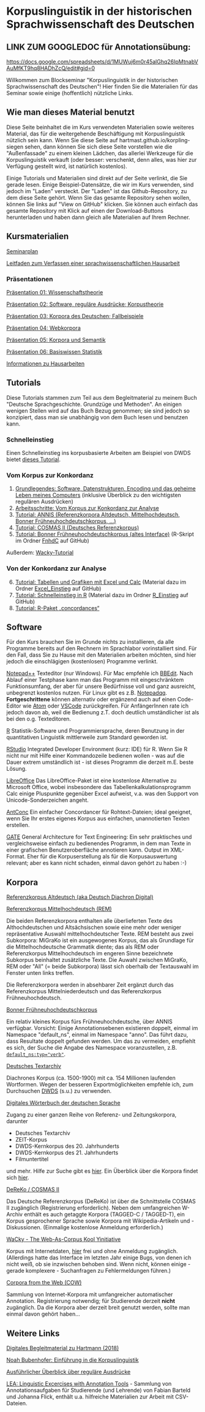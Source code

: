 # Korpuslinguistik in der historischen Sprachwissenschaft des Deutschen


## LINK ZUM GOOGLEDOC für Annotationsübung:
https://docs.google.com/spreadsheets/d/1MUWuj6m0r45alGhq26IpMtnabVAuMfKT9hq8HADhZcQ/edit#gid=0


Willkommen zum Blockseminar "Korpuslinguistik in der historischen Sprachwissenschaft des Deutschen"! Hier finden Sie die Materialien für das Seminar sowie einige (hoffentlich) nützliche Links.

## Wie man dieses Material benutzt
Diese Seite beinhaltet die im Kurs verwendeten Materialien sowie weiteres Material, das für die weitergehende Beschäftigung mit Korpuslinguistik nützlich sein kann. Wenn Sie diese Seite auf hartmast.github.io/korpling-siegen sehen, dann können Sie sich diese Seite vorstellen wie die "Außenfassade" zu einem kleinen Lädchen, das allerlei Werkzeuge für die Korpuslinguistik verkauft (oder besser: verschenkt, denn alles, was hier zur Verfügung gestellt wird, ist natürlich kostenlos).

Einige Tutorials und Materialien sind direkt auf der Seite verlinkt, die Sie gerade lesen. Einige Beispiel-Datensätze, die wir im Kurs verwenden, sind jedoch im "Laden" versteckt. Der "Laden" ist das Github-Repository, zu dem diese Seite gehört. Wenn Sie das gesamte Repository sehen wollen, können Sie links auf "View on GitHub" klicken. Sie können auch einfach das gesamte Repository mit Klick auf einen der Download-Buttons herunterladen und haben dann gleich alle Materialien auf Ihrem Rechner.


## Kursmaterialien
<a href="https://hartmast.github.io/korpling-siegen/pdf/Seminarplan2020.pdf" target="_blank">Seminarplan</a>

<a href="https://hartmast.github.io/korpling-siegen/hausarbeiten.pdf" target="_blank">Leitfaden zum Verfassen einer sprachwissenschaftlichen Hausarbeit</a>

### Präsentationen

<a href="https://hartmast.github.io/korpling-siegen/Korpuslinguistik01_Wissenschaftstheorie.pdf" target="_blank">Präsentation 01: Wissenschaftstheorie</a>

<a href="https://hartmast.github.io/korpling-siegen/Korpuslinguistik02_Software_Regex_Korpustheorie.pdf" target="_blank">Präsentation 02: Software, reguläre Ausdrücke; Korpustheorie</a>

<a href="https://hartmast.github.io/korpling-siegen/Korpuslinguistik03_Korpora_des_Deutschen_und_Fallbeispiele.pdf" target="_blank">Präsentation 03: Korpora des Deutschen; Fallbeispiele</a>

<a href="https://hartmast.github.io/korpling-siegen/Korpuslinguistik04_Webkorpora.pdf" target="_blank">Präsentation 04: Webkorpora</a>

<a href="https://hartmast.github.io/korpling-siegen/Korpuslinguistik05_Korpora_und_Semantik.pdf" target="_blank">Präsentation 05: Korpora und Semantik</a>

<a href="https://hartmast.github.io/korpling-siegen/Korpuslinguistik06_Statistik_Basiswissen.pdf" target="_blank">Präsentation 06: Basiswissen Statistik</a>

<a href="https://hartmast.github.io/korpling-siegen/Informationen_Hausarbeiten.pdf" target="_blank">Informationen zu Hausarbeiten</a>

## Tutorials
Diese Tutorials stammen zum Teil aus dem Begleitmaterial zu meinem Buch "Deutsche Sprachgeschichte. Grundzüge und Methoden". An einigen wenigen Stellen wird auf das Buch Bezug genommen; sie sind jedoch so konzipiert, dass man sie unabhängig von dem Buch lesen und benutzen kann.

### Schnelleinstieg

Einen Schnelleinstieg ins korpusbasierte Arbeiten am Beispiel von DWDS bietet <a href="https://empirical-linguistics.github.io/korpus-schnelleinstieg/" target="_blank"> dieses Tutorial</a>.

### Vom Korpus zur Konkordanz
1.	<a href="https://hartmast.github.io/sprachgeschichte/begleitmaterial/01-Grundlegendes.pdf" target="_blank">Grundlegendes: Software, Datenstrukturen, Encoding und das geheime Leben meines Computers</a> (inklusive Überblick zu den wichtigsten regulären Ausdrücken)
2.	<a href="https://hartmast.github.io/sprachgeschichte/begleitmaterial/02-Arbeitsschritte.pdf" target="_blank">Arbeitsschritte: Vom Korpus zur Konkordanz zur Analyse</a>
3.	<a href="https://hartmast.github.io/sprachgeschichte/begleitmaterial/03-ANNIS.pdf">Tutorial: ANNIS (Referenzkorpora Altdeutsch, Mittelhochdeutsch, Bonner Frühneuhochdeutschkorpus, ...)</a>
4.	<a href="https://hartmast.github.io/sprachgeschichte/begleitmaterial/04-CosmasII_Tutorial.pdf">Tutorial: COSMAS II (Deutsches Referenzkorpus)</a>
5.	<a href="https://hartmast.github.io/sprachgeschichte/begleitmaterial/05-FnhdC.pdf">Tutorial: Bonner Frühneuhochdeutschkorpus (altes Interface)</a> (R-Skript im Ordner <a href="https://github.com/hartmast/sprachgeschichte/tree/master/begleitmaterial/FnhdC">FnhdC</a> auf GitHub)

Außerdem: <a href="https://github.com/hartmast/korpling-siegen/blob/master/Tutorials/Wacky%20Tutorial.pdf">Wacky-Tutorial</a>

### Von der Konkordanz zur Analyse
6.	<a href="https://github.com/hartmast/sprachgeschichte/raw/master/begleitmaterial/06-Tabellen%20und%20Grafiken%20mit%20Excel%20und%20Calc.pdf">Tutorial: Tabellen und Grafiken mit Excel und Calc</a> (Material dazu im Ordner <a href="https://github.com/hartmast/sprachgeschichte/tree/master/begleitmaterial/Excel_Einstieg">Excel_Einstieg</a> auf GitHub)
7.	<a href="https://github.com/hartmast/sprachgeschichte/raw/master/begleitmaterial/07-Schnelleinstieg%20in%20R.pdf"> Tutorial: Schnelleinstieg in R</a> (Material dazu im Ordner <a href="https://github.com/hartmast/sprachgeschichte/tree/master/begleitmaterial/R_Einstieg">R_Einstieg</a> auf GitHub)
8.	<a href="https://github.com/hartmast/sprachgeschichte/raw/master/begleitmaterial/08-concordances.pdf">Tutorial: R-Paket „concordances“</a>


## Software

Für den Kurs brauchen Sie im Grunde nichts zu installieren, da alle Programme bereits auf den Rechnern im Sprachlabor vorinstalliert sind. Für den Fall, dass Sie zu Hause mit den Materialien arbeiten möchten, sind hier jedoch die einschlägigen (kostenlosen) Programme verlinkt.
 
<a href="https://notepad-plus-plus.org/">Notepad++</a> Texteditor (nur Windows). Für Mac empfehle ich <a href="https://www.barebones.com/products/bbedit/">BBEdit</a>. Nach Ablauf einer Testphase kann man das Programm mit eingeschränktem Funktionsumfang, der aber für unsere Bedürfnisse voll und ganz ausreicht, unbegrenzt kostenlos nutzen. Für Linux gibt es z.B. <a href="http://notepadqq.altervista.org/s/">Notepadqq</a>.  <strong>Fortgeschrittene</strong> können alternativ oder ergänzend auch auf einen Code-Editor wie <a href="https://atom.io/">Atom</a> oder <a href="https://code.visualstudio.com/">VSCode</a> zurückgreifen. Für AnfängerInnen rate ich jedoch davon ab, weil die Bedienung z.T. doch deutlich umständlicher ist als bei den o.g. Texteditoren.

<a href="https://www.r-project.org/">R</a> Statistik-Software und Programmiersprache, deren Benutzung in der quantitativen Linguistik mittlerweile zum Standard geworden ist.

<a href="https://www.rstudio.com/">RStudio</a> Integrated Developer Environment (kurz: IDE) für R. Wenn Sie R nicht nur mit Hilfe einer Kommandozeile bedienen wollen - was auf die Dauer extrem umständlich ist - ist dieses Programm die derzeit m.E. beste Lösung.

<a href="https://www.libreoffice.org/">LibreOffice</a> Das LibreOffice-Paket ist eine kostenlose Alternative zu Microsoft Office, wobei insbesondere das Tabellenkalkulationsprogramm Calc einige Pluspunkte gegenüber Excel aufweist, v.a. was den Support von Unicode-Sonderzeichen angeht.

<a href="http://www.laurenceanthony.net/software.html">AntConc</a> Ein einfacher Concordancer für Rohtext-Dateien; ideal geeignet, wenn Sie Ihr erstes eigenes Korpus aus einfachen, unannotierten Texten erstellen.

<a href="https://gate.ac.uk/">GATE</a> General Architecture for Text Engineering: Ein sehr praktisches und vergleichsweise einfach zu bedienendes Programm, in dem man Texte in einer grafischen Benutzeroberfläche annotieren kann. Output im XML-Format. Eher für die Korpuserstellung als für die Korpusauswertung relevant; aber es kann nicht schaden, einmal davon gehört zu haben :-)



## Korpora
<a href="https://korpling.german.hu-berlin.de/annis3/ddd" target="_blank">Referenzkorpus Altdeutsch (aka Deutsch Diachron Digital)</a>

<a href="https://www.linguistics.rub.de/rem/" target="_blank">Referenzkorpus Mittelhochdeutsch (REM)</a>

Die beiden Referenzkorpora enthalten alle überlieferten Texte des Althochdeutschen und Altsächsischen sowie eine mehr oder weniger repräsentative Auswahl mittelhochdeutscher Texte. REM besteht aus zwei Subkorpora: MiGraKo ist ein ausgewogenes Korpus, das als Grundlage für die Mittelhochdeutsche Grammatik diente; das als REM oder Referenzkorpus Mittelhochdeutsch im engeren Sinne bezeichnete Subkorpus beinhaltet zusätzliche Texte. Die Auwahl zwischen MiGraKo, REM oder "All" (= beide Subkorpora) lässt sich oberhalb der Textauswahl im Fenster unten links treffen.

Die Referenzkorpora werden in absehbarer Zeit ergänzt durch das Referenzkorpus Mittelniederdeutsch und das Referenzkorpus Frühneuhochdeutsch.


<a href="https://korpora.zim.uni-due.de/FnhdC/" target="_blank">Bonner Frühneuhochdeutschkorpus</a>

Ein relativ kleines Korpus fürs Frühneuhochdeutsche, über ANNIS verfügbar. Vorsicht: Einige Annotationsebenen existieren doppelt, einmal im Namespace "default_ns", einmal im Namespace "anno". Das führt dazu, dass Resultate doppelt gefunden werden. Um das zu vermeiden, empfiehlt es sich, der Suche die Angabe des Namespace voranzustellen, z.B. <a href="https://korpora.zim.uni-due.de/annis/?id=56c6f8d6-6468-4f5b-8e8e-babf607a74a4" target="_blank">`default_ns:typ=‎"verb‎"`</a>.

<a href="http://deutschestextarchiv.de/" target="_blank">Deutsches Textarchiv</a>

Diachrones Korpus (ca. 1500-1900) mit ca. 154 Millionen laufenden Wortformen. Wegen der besseren Exportmöglichkeiten empfehle ich, zum Durchsuchen <a href="https://www.dwds.de/" target="_blank">DWDS</a> (s.u.) zu verwenden.

<a href="https://www.dwds.de/" target="_blank">Digitales Wörterbuch der deutschen Sprache</a> 

Zugang zu einer ganzen Reihe von Referenz- und Zeitungskorpora, darunter
- Deutsches Textarchiv
- ZEIT-Korpus
- DWDS-Kernkorpus des 20. Jahrhunderts
- DWDS-Kernkorpus des 21. Jahrhunderts
- Filmuntertitel

und mehr. Hilfe zur Suche gibt es <a href="https://www.dwds.de/d/suche" target="_blank">hier</a>. Ein Überblick über die Korpora findet sich <a href="https://www.dwds.de/d/korpora" target="_blank">hier</a>.

<a href="https://cosmas2.ids-mannheim.de/cosmas2-web/" target="_blank">DeReKo / COSMAS II</a> 

Das Deutsche Referenzkorpus (DeReKo) ist über die Schnittstelle COSMAS II zugänglich (Registrierung erforderlich). Neben dem umfangreichen W-Archiv enthält es auch getaggte Korpora (TAGGED-C / TAGGED-T), ein Korpus gesprochener Sprache sowie Korpora mit Wikipedia-Artikeln und -Diskussionen. (Einmalige kostenlose Anmeldung erforderlich.)

<a href="http://wacky.sslmit.unibo.it/doku.php" target="_blank">WaCky - The Web-As-Corpus Kool Yinitiative</a>

Korpus mit Internetdaten, <a href="http://nl.ijs.si/noske/wacs.cgi/first_form" target="_blank">hier</a> frei und ohne Anmeldung zugänglich. (Allerdings hatte das Interface im letzten Jahr einige Bugs, von denen ich nicht weiß, ob sie inzwischen behoben sind. Wenn nicht, können einige - gerade komplexere - Suchanfragen zu Fehlermeldungen führen.)

<a href="http://corporafromtheweb.org/">Corpora from the Web (COW)</a> 

Sammlung von Internet-Korpora mit umfangreicher automatischer Annotation. Registrierung notwendig; für Studierende derzeit <strong>nicht</strong> zugänglich. Da die Korpora aber derzeit breit genutzt werden, sollte man einmal davon gehört haben...

## Weitere Links
<a href="https://hartmast.github.io/sprachgeschichte/" target="_blank"> Digitales Begleitmaterial zu Hartmann (2018)</a>

<a href="https://www.bubenhofer.com/korpuslinguistik/kurs/index.php?id=uebersicht.html" target="_blank">Noah Bubenhofer: Einführung in die Korpuslinguistik</a>

<a href="https://www.regular-expressions.info/">Ausführlicher Überblick über reguläre Ausdrücke</a>

<a href="https://korpuslab.github.io/lea/">LEA: Linguistic Excercises with Annotation Tools</a> - Sammlung von Annotationsaufgaben für Studierende (und Lehrende) von Fabian Barteld und Johanna Flick, enthält u.a. hilfreiche Materialien zur Arbeit mit CSV-Dateien.

